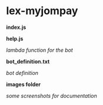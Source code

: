 # lex-myjompay

**index.js**

**help.js**

_lambda function for the bot_


**bot_definition.txt**

_bot definition_


**images folder**

_some screenshots for documentation_


